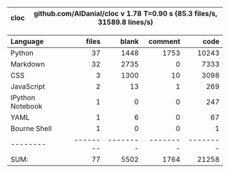 cloc|github.com/AlDanial/cloc v 1.78  T=0.90 s (85.3 files/s, 31589.8 lines/s)
--- | ---

Language|files|blank|comment|code
:-------|-------:|-------:|-------:|-------:
Python|37|1448|1753|10243
Markdown|32|2735|0|7333
CSS|3|1300|10|3098
JavaScript|2|13|1|269
IPython Notebook|1|0|0|247
YAML|1|6|0|67
Bourne Shell|1|0|0|1
--------|--------|--------|--------|--------
SUM:|77|5502|1764|21258
